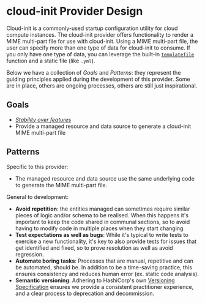 # cloud-init Provider Design

 Cloud-init is a commonly-used startup configuration utility for cloud compute instances. The cloud-init provider offers functionality to render a MIME multi-part file for use with cloud-init. Using a MIME multi-part file, the user can specify more than one type of data for cloud-init to consume. If you only have one type of data, you can leverage the built-in [`templatefile`](https://www.terraform.io/docs/configuration/functions/templatefile.html) function and a static file (like `.yml`).

Below we have a collection of _Goals_ and _Patterns_: they represent the guiding principles applied during the
development of this provider. Some are in place, others are ongoing processes, others are still just inspirational.

## Goals

* [_Stability over features_](.github/CONTRIBUTING.md)
* Provide a managed resource and data source to generate a cloud-init MIME multi-part file

## Patterns

Specific to this provider:

* The managed resource and data source use the same underlying code to generate the MIME multi-part file.

General to development:

* **Avoid repetition**: the entities managed can sometimes require similar pieces of logic and/or schema to be realised.
  When this happens it's important to keep the code shared in communal sections, so to avoid having to modify code in
  multiple places when they start changing.
* **Test expectations as well as bugs**: While it's typical to write tests to exercise a new functionality, it's key to
  also provide tests for issues that get identified and fixed, so to prove resolution as well as avoid regression.
* **Automate boring tasks**: Processes that are manual, repetitive and can be automated, should be. In addition to be a
  time-saving practice, this ensures consistency and reduces human error (ex. static code analysis).
* **Semantic versioning**: Adhering to HashiCorp's own
  [Versioning Specification](https://www.terraform.io/plugin/sdkv2/best-practices/versioning#versioning-specification)
  ensures we provide a consistent practitioner experience, and a clear process to deprecation and decommission.